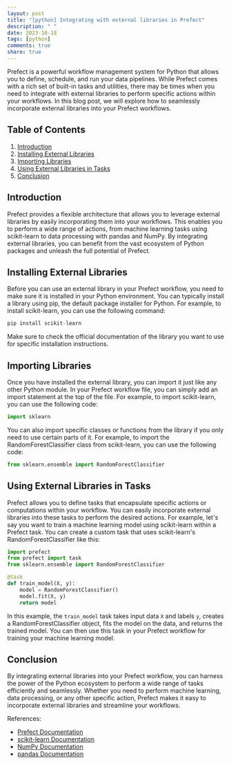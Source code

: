```yaml
---
layout: post
title: "[python] Integrating with external libraries in Prefect"
description: " "
date: 2023-10-18
tags: [python]
comments: true
share: true
---
```


Prefect is a powerful workflow management system for Python that allows you to define, schedule, and run your data pipelines. While Prefect comes with a rich set of built-in tasks and utilities, there may be times when you need to integrate with external libraries to perform specific actions within your workflows. In this blog post, we will explore how to seamlessly incorporate external libraries into your Prefect workflows.

## Table of Contents
1. [Introduction](#introduction)
2. [Installing External Libraries](#installing-external-libraries)
3. [Importing Libraries](#importing-libraries)
4. [Using External Libraries in Tasks](#using-external-libraries-in-tasks)
5. [Conclusion](#conclusion)

## Introduction

Prefect provides a flexible architecture that allows you to leverage external libraries by easily incorporating them into your workflows. This enables you to perform a wide range of actions, from machine learning tasks using scikit-learn to data processing with pandas and NumPy. By integrating external libraries, you can benefit from the vast ecosystem of Python packages and unleash the full potential of Prefect.

## Installing External Libraries

Before you can use an external library in your Prefect workflow, you need to make sure it is installed in your Python environment. You can typically install a library using pip, the default package installer for Python. For example, to install scikit-learn, you can use the following command:

```python
pip install scikit-learn
```

Make sure to check the official documentation of the library you want to use for specific installation instructions.

## Importing Libraries

Once you have installed the external library, you can import it just like any other Python module. In your Prefect workflow file, you can simply add an import statement at the top of the file. For example, to import scikit-learn, you can use the following code:

```python
import sklearn
```

You can also import specific classes or functions from the library if you only need to use certain parts of it. For example, to import the RandomForestClassifier class from scikit-learn, you can use the following code:

```python
from sklearn.ensemble import RandomForestClassifier
```

## Using External Libraries in Tasks

Prefect allows you to define tasks that encapsulate specific actions or computations within your workflow. You can easily incorporate external libraries into these tasks to perform the desired actions. For example, let's say you want to train a machine learning model using scikit-learn within a Prefect task. You can create a custom task that uses scikit-learn's RandomForestClassifier like this:

```python
import prefect
from prefect import task
from sklearn.ensemble import RandomForestClassifier

@task
def train_model(X, y):
    model = RandomForestClassifier()
    model.fit(X, y)
    return model
```

In this example, the `train_model` task takes input data `X` and labels `y`, creates a RandomForestClassifier object, fits the model on the data, and returns the trained model. You can then use this task in your Prefect workflow for training your machine learning model.

## Conclusion

By integrating external libraries into your Prefect workflow, you can harness the power of the Python ecosystem to perform a wide range of tasks efficiently and seamlessly. Whether you need to perform machine learning, data processing, or any other specific action, Prefect makes it easy to incorporate external libraries and streamline your workflows.

References:
- [Prefect Documentation](https://docs.prefect.io/)
- [scikit-learn Documentation](https://scikit-learn.org/)
- [NumPy Documentation](https://numpy.org/)
- [pandas Documentation](https://pandas.pydata.org/)